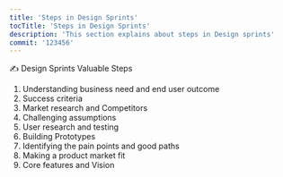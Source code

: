 ```yaml
---
title: 'Steps in Design Sprints'
tocTitle: 'Steps in Design Sprints'
description: 'This section explains about steps in Design sprints'
commit: '123456'
---
```


✍️ Design Sprints Valuable Steps

1. Understanding business need and end user outcome
2. Success criteria
3. Market research and Competitors
4. Challenging assumptions
5. User research and testing
6. Building Prototypes
7. Identifying the pain points and good paths
8. Making a product market fit
9. Core features and Vision

<!-- ## Sub Heading

✍️Coming soon: Please watch this space for more updates from our team. Thanks for the patience! -->

<!--
![default and pinned tasks](/placeholders/banner.png)

```javascript
code or syntax
```

<div class="aside">
<a href=""><b>Links</b></a>
</div>
-->
